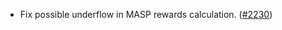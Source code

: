 - Fix possible underflow in MASP rewards calculation.
  ([\#2230](https://github.com/anoma/namada/pull/2230))